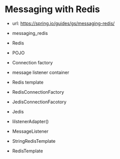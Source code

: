 # Messaging with Redis

- url: <https://spring.io/guides/gs/messaging-redis/>

- messaging_redis

- Redis

- POJO

- Connection factory

- message listener container

- Redis template

- RedisConnectionFactory

- JedisConnectionFacotory

- Jedis

- lilstenerAdapter()

- MessageListener

- StringRedisTemplate

- RedisTemplate
